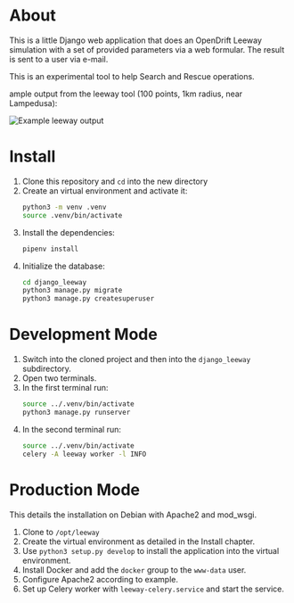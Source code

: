 # About
This is a little Django web application that does an OpenDrift Leeway simulation with a set of provided parameters via a web formular. The result is sent to a user via e-mail.

This is an experimental tool to help Search and Rescue operations.

ample output from the leeway tool (100 points, 1km radius, near Lampedusa):

![Example leeway output](./leeway-example-output.png)


# Install
1. Clone this repository and `cd` into the new directory
1. Create an virtual environment and activate it:
   ```bash
   python3 -m venv .venv
   source .venv/bin/activate
   ```
1. Install the dependencies:
   ```bash
   pipenv install
   ```
1. Initialize the database:
   ```bash
   cd django_leeway
   python3 manage.py migrate
   python3 manage.py createsuperuser
   ```

# Development Mode
1. Switch into the cloned project and then into the `django_leeway` subdirectory.
1. Open two terminals.
1. In the first terminal run:
   ```bash
   source ../.venv/bin/activate
   python3 manage.py runserver
   ```
1. In the second terminal run:
   ```bash
   source ../.venv/bin/activate
   celery -A leeway worker -l INFO
   ```

# Production Mode
This details the installation on Debian with Apache2 and mod_wsgi.

1. Clone to `/opt/leeway`
1. Create the virtual environment as detailed in the Install chapter.
1. Use `python3 setup.py develop` to install the application into the virtual environment.
1. Install Docker and add the `docker` group to the `www-data` user.
1. Configure Apache2 according to example.
1. Set up Celery worker with `leeway-celery.service` and start the service.
